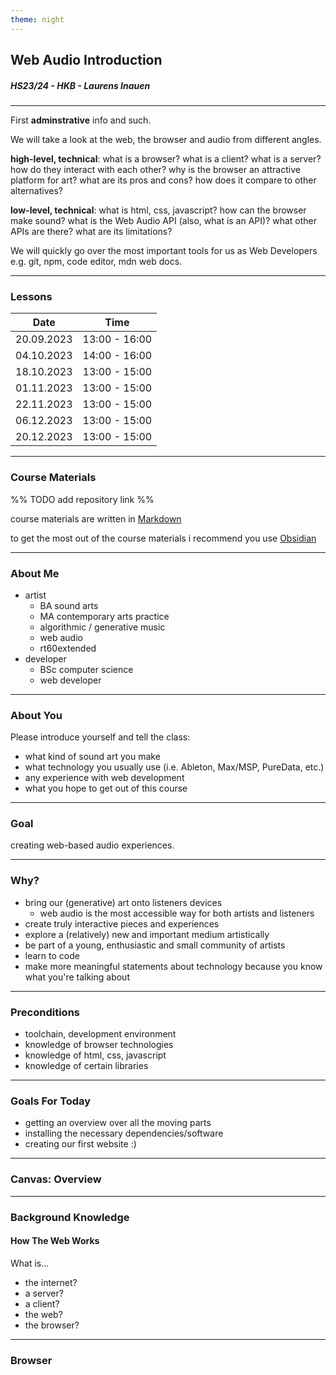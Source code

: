```yaml
---
theme: night
---
```


## Web Audio Introduction

##### HS23/24 - HKB - Laurens Inauen

---

First **adminstrative** info and such.

We will take a look at the web, the browser and audio from different angles.

**high-level, technical**: what is a browser? what is a client? what is a server? how do they interact with each other? why is the browser an attractive platform for art? what are its pros and cons? how does it compare to other alternatives?

**low-level, technical**: what is html, css, javascript? how can the browser make sound? what is the Web Audio API (also, what is an API)? what other APIs are there? what are its limitations?

We will quickly go over the most important tools for us as Web Developers e.g. git, npm, code editor, mdn web docs.

---

### Lessons

|Date|Time|
|---|---|
|20.09.2023|13:00 - 16:00|
|04.10.2023|14:00 - 16:00|
|18.10.2023|13:00 - 15:00|
|01.11.2023|13:00 - 15:00|
|22.11.2023|13:00 - 15:00|
|06.12.2023|13:00 - 15:00|
|20.12.2023|13:00 - 15:00|

---

### Course Materials

%% TODO add repository link %%

course materials are written in [Markdown](https://commonmark.org/help/)

to get the most out of the course materials i recommend you use [Obsidian](https://obsidian.md/)

---

### About Me

- artist
  - BA sound arts
  - MA contemporary arts practice
  - algorithmic / generative music
  - web audio
  - rt60extended
- developer
  - BSc computer science
  - web developer

---

### About You

Please introduce yourself and tell the class:
- what kind of sound art you make
- what technology you usually use (i.e. Ableton, Max/MSP, PureData, etc.)
- any experience with web development
- what you hope to get out of this course

---

### Goal

creating web-based audio experiences.

---

### Why?

- bring our (generative) art onto listeners devices
  - web audio is the most accessible way for both artists and listeners
- create truly interactive pieces and experiences
- explore a (relatively) new and important medium artistically
- be part of a young, enthusiastic and small community of artists
- learn to code
- make more meaningful statements about technology because you know what you're talking about

---

### Preconditions

- toolchain, development environment
- knowledge of browser technologies
- knowledge of html, css, javascript
- knowledge of certain libraries

---

### Goals For Today

- getting an overview over all the moving parts
- installing the necessary dependencies/software
- creating our first website :)

---

### Canvas: Overview

---

### Background Knowledge

#### How The Web Works

What is...
- the internet?
- a server?
- a client?
- the web?
- the browser?
---

### Browser
